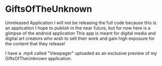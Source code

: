 # GiftsOfTheUnknown
Unreleased Application
I will not be releasing the full code because this is an application I hope to publish in the near future,
but for now here is a glimpse of the android application
This app is meant for digital media and digital art creators who wish to sell their
work and gain high exposure for the content that they release!


I have a .mp4 called "Viewpager" uploaded as an exclusive preview of my GiftsOfTheUnknown application.
